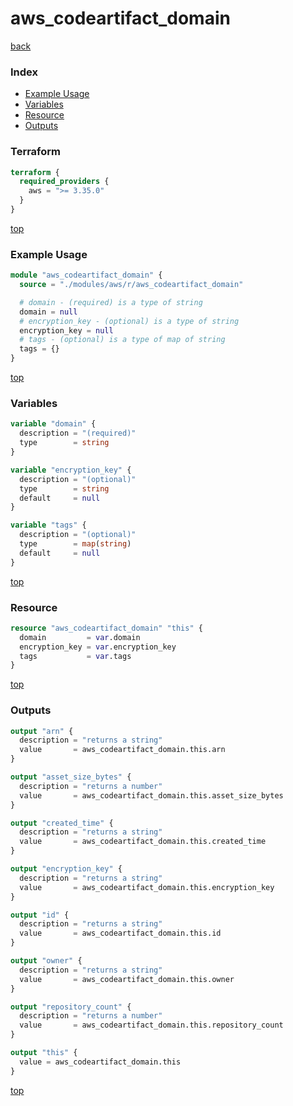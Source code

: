# aws_codeartifact_domain

[back](../aws.md)

### Index

- [Example Usage](#example-usage)
- [Variables](#variables)
- [Resource](#resource)
- [Outputs](#outputs)

### Terraform

```terraform
terraform {
  required_providers {
    aws = ">= 3.35.0"
  }
}
```

[top](#index)

### Example Usage

```terraform
module "aws_codeartifact_domain" {
  source = "./modules/aws/r/aws_codeartifact_domain"

  # domain - (required) is a type of string
  domain = null
  # encryption_key - (optional) is a type of string
  encryption_key = null
  # tags - (optional) is a type of map of string
  tags = {}
}
```

[top](#index)

### Variables

```terraform
variable "domain" {
  description = "(required)"
  type        = string
}

variable "encryption_key" {
  description = "(optional)"
  type        = string
  default     = null
}

variable "tags" {
  description = "(optional)"
  type        = map(string)
  default     = null
}
```

[top](#index)

### Resource

```terraform
resource "aws_codeartifact_domain" "this" {
  domain         = var.domain
  encryption_key = var.encryption_key
  tags           = var.tags
}
```

[top](#index)

### Outputs

```terraform
output "arn" {
  description = "returns a string"
  value       = aws_codeartifact_domain.this.arn
}

output "asset_size_bytes" {
  description = "returns a number"
  value       = aws_codeartifact_domain.this.asset_size_bytes
}

output "created_time" {
  description = "returns a string"
  value       = aws_codeartifact_domain.this.created_time
}

output "encryption_key" {
  description = "returns a string"
  value       = aws_codeartifact_domain.this.encryption_key
}

output "id" {
  description = "returns a string"
  value       = aws_codeartifact_domain.this.id
}

output "owner" {
  description = "returns a string"
  value       = aws_codeartifact_domain.this.owner
}

output "repository_count" {
  description = "returns a number"
  value       = aws_codeartifact_domain.this.repository_count
}

output "this" {
  value = aws_codeartifact_domain.this
}
```

[top](#index)